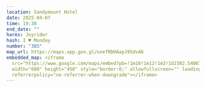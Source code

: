 ```yaml
---
location: Sandymount Hotel
date: 2025-04-07
time: 19:30
end_date: ""
hares: Joyrider
hash: I ♥ Monday
number: "385"
map_url: https://maps.app.goo.gl/oxefRDHAapJ95dvA6
embedded_map: <iframe
  src="https://www.google.com/maps/embed?pb=!1m18!1m12!1m3!1d2382.5406787568754!2d-6.229260538192593!3d53.33357700444205!2m3!1f0!2f0!3f0!3m2!1i1024!2i768!4f13.1!3m3!1m2!1s0x48670d5a3b3eb43b%3A0x568523ef1be84c92!2sThe%20Sandymount%20Hotel!5e0!3m2!1sen!2sie!4v1742751001224!5m2!1sen!2sie"
  width="600" height="450" style="border:0;" allowfullscreen="" loading="lazy"
  referrerpolicy="no-referrer-when-downgrade"></iframe>
---
```

